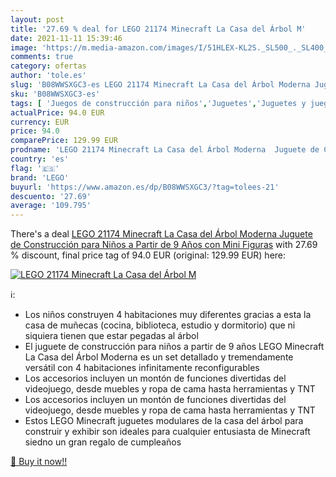 ```yaml
---
layout: post
title: '27.69 % deal for LEGO 21174 Minecraft La Casa del Árbol M'
date: 2021-11-11 15:39:46
image: 'https://m.media-amazon.com/images/I/51HLEX-KL2S._SL500_._SL400_.jpg'
comments: true
category: ofertas
author: 'tole.es'
slug: 'B08WWSXGC3-es LEGO 21174 Minecraft La Casa del Árbol Moderna Juguete de...'
sku: 'B08WWSXGC3-es'
tags: [ 'Juegos de construcción para niños','Juguetes','Juguetes y juegos','Sets de construcción','lego', ]
actualPrice: 94.0 EUR
currency: EUR
price: 94.0
comparePrice: 129.99 EUR
prodname: 'LEGO 21174 Minecraft La Casa del Árbol Moderna  Juguete de Construcción para Niños a Partir de 9 Años con Mini Figuras'
country: 'es'
flag: '🇪🇸'
brand: 'LEGO'
buyurl: 'https://www.amazon.es/dp/B08WWSXGC3/?tag=tolees-21'
descuento: '27.69'
average: '109.795'
---
```


There's a deal [LEGO 21174 Minecraft La Casa del Árbol Moderna  Juguete de Construcción para Niños a Partir de 9 Años con Mini Figuras](https://www.amazon.es/dp/B08WWSXGC3/?tag=tolees-21)  with  27.69 % discount, final price tag of  94.0 EUR (original: 129.99 EUR) here:

[![LEGO 21174 Minecraft La Casa del Árbol M](https://m.media-amazon.com/images/I/51HLEX-KL2S._SL500_._SL400_.jpg)](https://www.amazon.es/dp/B08WWSXGC3/?tag=tolees-21)

ℹ️:

- Los niños construyen 4 habitaciones muy diferentes gracias a esta la casa de muñecas (cocina, biblioteca, estudio y dormitorio) que ni siquiera tienen que estar pegadas al árbol
- El juguete de construcción para niños a partir de 9 años LEGO Minecraft La Casa del Árbol Moderna es un set detallado y tremendamente versátil con 4 habitaciones infinitamente reconfigurables
- Los accesorios incluyen un montón de funciones divertidas del videojuego, desde muebles y ropa de cama hasta herramientas y TNT
- Los accesorios incluyen un montón de funciones divertidas del videojuego, desde muebles y ropa de cama hasta herramientas y TNT
- Estos LEGO Minecraft juguetes modulares de la casa del árbol para construir y exhibir son ideales para cualquier entusiasta de Minecraft siedno un gran regalo de cumpleaños

[🛒 Buy it now!!](https://www.amazon.es/dp/B08WWSXGC3/?tag=tolees-21)
